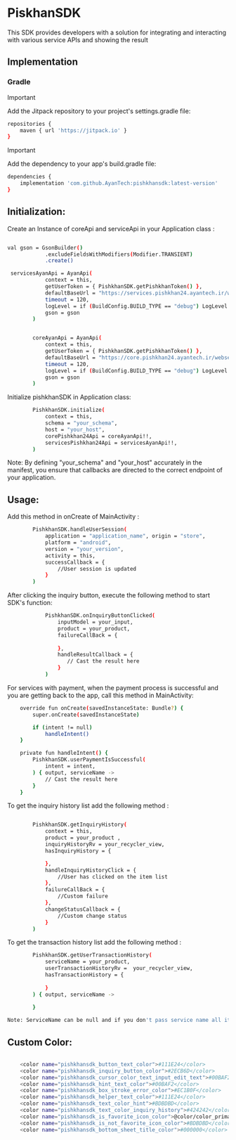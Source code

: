 # PiskhanSDK 
This SDK provides developers with a solution for integrating and interacting with various service APIs and showing the result 

## Implementation 
### Gradle

> [!Important]
> Add the Jitpack repository to your project's settings.gradle file:

```sh
repositories {
    maven { url 'https://jitpack.io' }
}
```
> [!Important]
>Add the dependency to your app's build.gradle file:

```sh
dependencies {
    implementation 'com.github.AyanTech:pishkhansdk:latest-version'
}
```
## Initialization:
Create an Instance of coreApi and serviceApi in your Application class :

```sh

val gson = GsonBuilder()
            .excludeFieldsWithModifiers(Modifier.TRANSIENT)
            .create()

 servicesAyanApi = AyanApi(
            context = this,
            getUserToken = { PishkhanSDK.getPishkhanToken() },
            defaultBaseUrl = "https://services.pishkhan24.ayantech.ir/webservices/services.svc/",
            timeout = 120,
            logLevel = if (BuildConfig.BUILD_TYPE == "debug") LogLevel.LOG_ALL else LogLevel.DO_NOT_LOG,
            gson = gson
        )


        coreAyanApi = AyanApi(
            context = this,
            getUserToken = { PishkhanSDK.getPishkhanToken() },
            defaultBaseUrl = "https://core.pishkhan24.ayantech.ir/webservices/core.svc/",
            timeout = 120,
            logLevel = if (BuildConfig.BUILD_TYPE == "debug") LogLevel.LOG_ALL else LogLevel.DO_NOT_LOG,
            gson = gson
        )
```
Initialize pishkhanSDK in Application class:

```sh
        PishkhanSDK.initialize(
            context = this,
            schema = "your_schema",
            host = "your_host",
            corePishkhan24Api = coreAyanApi!!,
            servicesPishkhan24Api = servicesAyanApi!!,
        )
```
Note: By defining "your_schema" and "your_host" accurately in the manifest, you ensure that callbacks are directed to the correct endpoint of your application.
 
## Usage:
Add this method in onCreate of MainActivity : 

```sh
        PishkhanSDK.handleUserSession(
            application = "application_name", origin = "store",
            platform = "android",
            version = "your_version",
            activity = this,
            successCallback = {
                //User session is updated 
            }
        )

```

After clicking the inquiry button, execute the following method to start SDK's function:

```sh
            PishkhanSDK.onInquiryButtonClicked(
                inputModel = your_input,
                product = your_product,
                failureCallBack = {
                   
                },
                handleResultCallback = {
                   // Cast the result here 
                }
            )
```
For services with payment, when the payment process is successful and you are getting back to the app, call this method in MainActivity:

```sh
    override fun onCreate(savedInstanceState: Bundle?) {
        super.onCreate(savedInstanceState)

        if (intent != null)
            handleIntent()
    }

    private fun handleIntent() {
        PishkhanSDK.userPaymentIsSuccessful(
            intent = intent,
        ) { output, serviceName ->
            // Cast the result here 
        }
    }
```
To get the inquiry history list add the following method :

```sh

        PishkhanSDK.getInquiryHistory(
            context = this,
            product = your_product ,
            inquiryHistoryRv = your_recycler_view,
            hasInquiryHistory = {

            },
            handleInquiryHistoryClick = {
                //User has clicked on the item list
            },
            failureCallBack = {
                //Custom failure
            },
            changeStatusCallback = {
                //Custom change status
            }
        )

```

To get the transaction history list add the following method :

```sh
        PishkhanSDK.getUserTransactionHistory(
            serviceName = your_product,
            userTransactionHistoryRv =  your_recycler_view,
            hasTransactionHistory = {
               
            }
        ) { output, serviceName ->
            
        }

Note: ServiceName can be null and if you don't pass service name all items in transaction will be showed in the list otherwise you can see just transactions belongs to the service name .
```

## Custom Color:

```sh

    <color name="pishkhansdk_button_text_color">#111E24</color>
    <color name="pishkhansdk_inquiry_button_color">#2ECB6D</color>
    <color name="pishkhansdk_cursor_color_text_input_edit_text">#00BAF2</color>
    <color name="pishkhansdk_hint_text_color">#00BAF2</color>
    <color name="pishkhansdk_box_stroke_error_color">#EC1B0F</color>
    <color name="pishkhansdk_helper_text_color">#111E24</color>
    <color name="pishkhansdk_text_color_hint">#BDBDBD</color>
    <color name="pishkhansdk_text_color_inquiry_history">#424242</color>
    <color name="pishkhansdk_is_favorite_icon_color">@color/color_primary</color>
    <color name="pishkhansdk_is_not_favorite_icon_color">#BDBDBD</color>
    <color name="pishkhansdk_bottom_sheet_title_color">#000000</color>

```
